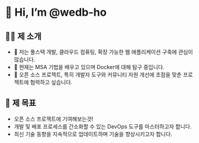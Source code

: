 # 👋 Hi, I’m @wedb-ho

## 👨‍💻 제 소개
- 👀 저는 풀스택 개발, 클라우드 컴퓨팅, 확장 가능한 웹 애플리케이션 구축에 관심이 많습니다.
- 🌱 현재는 MSA 기법을 배우고 있으며 Docker에 대해 탐구 중입니다.
- 💞️ 오픈 소스 프로젝트, 특히 개발자 도구와 커뮤니티 자원 개선에 초점을 맞춘 프로젝트에 협력하고 싶습니다.

## 🎯 제 목표
- 오픈 소스 프로젝트에 기여해보는것!
- 개발 및 배포 프로세스를 간소화할 수 있는 DevOps 도구를 마스터하고자 합니다.
- 최신 기술 동향을 지속적으로 업데이트하며 기술을 향상시키고자 합니다.

<!---
wedb-ho/wedb-ho is a ✨ special ✨ repository because its `README.md` (this file) appears on your GitHub profile.
You can click the Preview link to take a look at your changes.
--->

